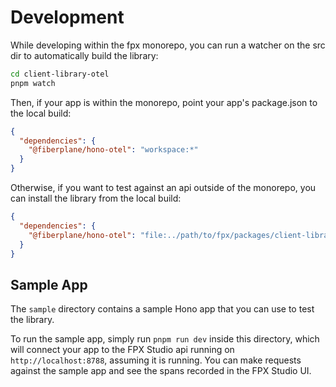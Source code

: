 # Development

While developing within the fpx monorepo, you can run a watcher on the src dir to automatically build the library:

```bash
cd client-library-otel
pnpm watch
```

Then, if your app is within the monorepo, point your app's package.json to the local build:

```json
{
  "dependencies": {
    "@fiberplane/hono-otel": "workspace:*"
  }
}
```

Otherwise, if you want to test against an api outside of the monorepo, you can install the library from the local build:

```json
{
  "dependencies": {
    "@fiberplane/hono-otel": "file:../path/to/fpx/packages/client-library-otel"
  }
}
```

## Sample App

The `sample` directory contains a sample Hono app that you can use to test the library.

To run the sample app, simply run `pnpm run dev` inside this directory, which will connect your app to the FPX Studio api running on `http://localhost:8788`, assuming it is running. You can make requests against the sample app and see the spans recorded in the FPX Studio UI.

